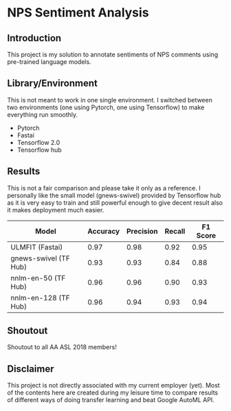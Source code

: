 # NPS Sentiment Analysis

## Introduction
This project is my solution to annotate sentiments of NPS comments using pre-trained language models.

## Library/Environment
This is not meant to work in one single environment. I switched between two environments (one using Pytorch, one using Tensorflow) to make everything run smoothly.
- Pytorch
- Fastai
- Tensorflow 2.0
- Tensorflow hub

## Results
This is not a fair comparison and please take it only as a reference. I personally like the small model (gnews-swivel) provided by Tensorflow hub as it is very easy to train and still powerful enough to give decent result also it makes deployment much easier.

| Model | Accuracy | Precision | Recall | F1 Score |
| ----- | ----- | ----- | ----- | -----|
| ULMFIT (Fastai) | 0.97 | 0.98 | 0.92 | 0.95 |
| gnews-swivel (TF Hub) | 0.93 | 0.93 | 0.84 | 0.88 |
| nnlm-en-50 (TF Hub) | 0.96 | 0.96 | 0.90 | 0.93 |
| nnlm-en-128 (TF Hub) | 0.96 | 0.94 | 0.93 | 0.94 |


## Shoutout
Shoutout to all AA ASL 2018 members!

## Disclaimer
This project is not directly associated with my current employer (yet). Most of the contents here are created during my leisure time to compare results of different ways of doing transfer learning and beat Google AutoML API.
